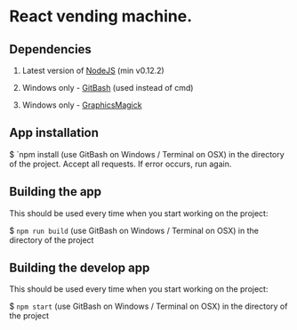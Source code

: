 # React vending machine.

## Dependencies

1. Latest version of [NodeJS](http://nodejs.org/) (min v0.12.2)

2. Windows only - [GitBash](http://git-scm.com/downloads) (used instead of cmd)

3. Windows only - [GraphicsMagick](http://sourceforge.net/projects/graphicsmagick/files/graphicsmagick-binaries/1.3.21/)


## App installation

$ `npm install (use GitBash on Windows / Terminal on OSX) in the directory of the project. Accept all requests. If error occurs, run again.


## Building the app

This should be used every time when you start working on the project:

$ `npm run build` (use GitBash on Windows / Terminal on OSX) in the directory of the project


## Building the develop app 

This should be used every time when you start working on the project:

$ `npm start` (use GitBash on Windows / Terminal on OSX) in the directory of the project



